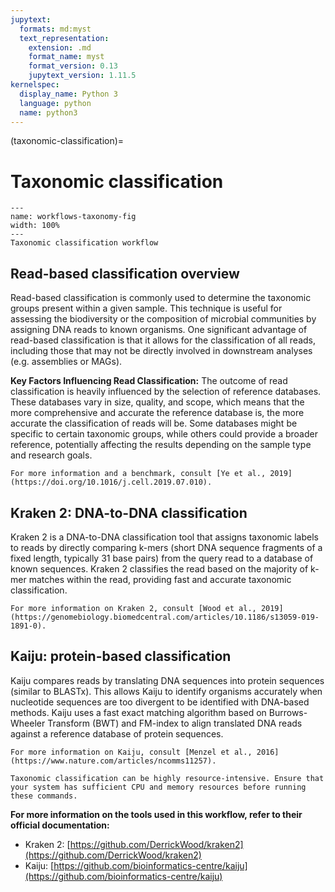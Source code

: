 ```yaml
---
jupytext:
  formats: md:myst
  text_representation:
    extension: .md
    format_name: myst
    format_version: 0.13
    jupytext_version: 1.11.5
kernelspec:
  display_name: Python 3
  language: python
  name: python3
---
```

(taxonomic-classification)=
# Taxonomic classification
```{figure} ../../../_static/workflows-taxonomic.png
---
name: workflows-taxonomy-fig
width: 100%
---
Taxonomic classification workflow
```

## Read-based classification overview
Read-based classification is commonly used to determine the taxonomic groups present within a given sample. This technique 
is useful for assessing the biodiversity or the composition of microbial communities by assigning DNA reads to known 
organisms. One significant advantage of read-based classification is that it allows for the classification of all reads, 
including those that may not be directly involved in downstream analyses (e.g. assemblies or MAGs).

**Key Factors Influencing Read Classification:**
The outcome of read classification is heavily influenced by the selection of reference databases. These databases vary 
in size, quality, and scope, which means that the more comprehensive and accurate the reference database is, the more 
accurate the classification of reads will be. Some databases might be specific to certain taxonomic groups, while others 
could provide a broader reference, potentially affecting the results depending on the sample type and research goals.

```{seealso}
For more information and a benchmark, consult [Ye et al., 2019](https://doi.org/10.1016/j.cell.2019.07.010).
```

## Kraken 2: DNA-to-DNA classification
Kraken 2 is a DNA-to-DNA classification tool that assigns taxonomic labels to reads by directly comparing k-mers 
(short DNA sequence fragments of a fixed length, typically 31 base pairs) from the query read to a database of known 
sequences. Kraken 2 classifies the read based on the majority of k-mer matches within the read, providing fast and 
accurate taxonomic classification.

```{seealso}
For more information on Kraken 2, consult [Wood et al., 2019](https://genomebiology.biomedcentral.com/articles/10.1186/s13059-019-1891-0).
```

## Kaiju: protein-based classification
Kaiju compares reads by translating DNA sequences into protein sequences (similar to BLASTx). This allows Kaiju to identify 
organisms accurately when nucleotide sequences are too divergent to be identified with DNA-based methods. Kaiju uses a 
fast exact matching algorithm based on Burrows-Wheeler Transform (BWT) and FM-index to align translated DNA reads 
against a reference database of protein sequences.

```{seealso}
For more information on Kaiju, consult [Menzel et al., 2016](https://www.nature.com/articles/ncomms11257).
```

```{warning}
Taxonomic classification can be highly resource-intensive. Ensure that your system has sufficient CPU and memory resources before running these commands.
```

**For more information on the tools used in this workflow, refer to their official documentation:**
- Kraken 2: [https://github.com/DerrickWood/kraken2](https://github.com/DerrickWood/kraken2)
- Kaiju: [https://github.com/bioinformatics-centre/kaiju](https://github.com/bioinformatics-centre/kaiju)